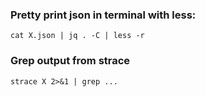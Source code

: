 ### Pretty print json in terminal with less:
```
cat X.json | jq . -C | less -r
```

### Grep output from strace
```
strace X 2>&1 | grep ...
```
